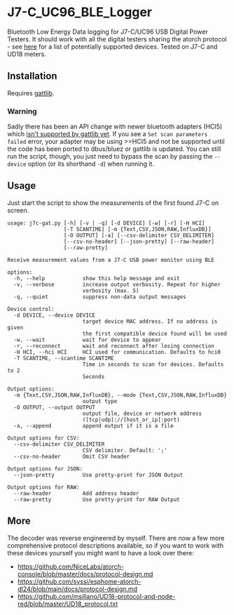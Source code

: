 # J7-C_UC96_BLE_Logger
Bluetooth Low Energy Data logging for J7-C/UC96 USB Digital Power Testers. It should work with all the digital testers sharing the atorch protocol - see [here](https://github.com/CursedHardware/atorch-console/blob/master/README.md#supported-meter) for a list of potentially supported devices. Tested on J7-C and UD18 meters.

## Installation

Requires [gattlib](https://github.com/labapart/gattlib).

### Warning

Sadly there has been an API change with newer bluetooth adapters (HCI5) which [isn't supported by gattlib yet](https://github.com/oscaracena/pygattlib/issues/31). If you see a `Set scan parameters failed` error, your adapter may be using >=HCI5 and not be supported until the code has been ported to dbus/bluez or gattlib is updated. You can still run the script, though, you just need to bypass the scan by passing the `--device` option (or its shorthand `-d`) when running it.

## Usage

Just start the script to show the measurements of the first found J7-C on screen.

```
usage: j7c-gat.py [-h] [-v | -q] [-d DEVICE] [-w] [-r] [-H HCI]
                  [-T SCANTIME] [-m {Text,CSV,JSON,RAW,InfluxDB}]
                  [-O OUTPUT] [-a] [--csv-delimiter CSV_DELIMITER]
                  [--csv-no-header] [--json-pretty] [--raw-header]
                  [--raw-pretty]

Receive measurement values from a J7-C USB power monitor using BLE

options:
  -h, --help            show this help message and exit
  -v, --verbose         increase output verbosity. Repeat for higher
                        verbosity (max. 5)
  -q, --quiet           suppress non-data output messages

Device control:
  -d DEVICE, --device DEVICE
                        target device MAC address. If no address is given
                        the first compatible device found will be used
  -w, --wait            wait for device to appear
  -r, --reconnect       wait and reconnect after losing connection
  -H HCI, --hci HCI     HCI used for communication. Defaults to hci0
  -T SCANTIME, --scantime SCANTIME
                        Time in seconds to scan for devices. Defaults to 2
                        Seconds

Output options:
  -m {Text,CSV,JSON,RAW,InfluxDB}, --mode {Text,CSV,JSON,RAW,InfluxDB}
                        output type
  -O OUTPUT, --output OUTPUT
                        output file, device or network address
                        ([tcp|udp]://[host_or_ip]:port)
  -a, --append          append output if it is a file

Output options for CSV:
  --csv-delimiter CSV_DELIMITER
                        CSV delimiter. Default: ';'
  --csv-no-header       Omit CSV header

Output options for JSON:
  --json-pretty         Use pretty-print for JSON Output

Output options for RAW:
  --raw-header          Add address header
  --raw-pretty          Use pretty-print for RAW Output
```

## More

The decoder was reverse engineered by myself. There are now a few more comprehensive protocol descriptions available, so if you want to work with these devices yourself you might want to have a look over there:

* https://github.com/NiceLabs/atorch-console/blob/master/docs/protocol-design.md
* https://github.com/syssi/esphome-atorch-dl24/blob/main/docs/protocol-design.md
* https://github.com/msillano/UD18-protocol-and-node-red/blob/master/UD18_protocol.txt
